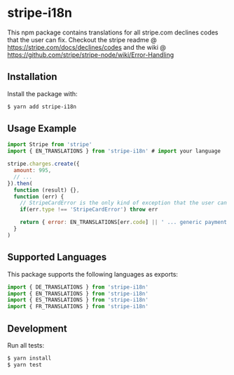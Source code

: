 # stripe-i18n
This npm package contains translations for all stripe.com declines codes that the user can fix. Checkout the stripe readme @ https://stripe.com/docs/declines/codes and the wiki @ https://github.com/stripe/stripe-node/wiki/Error-Handling

## Installation
Install the package with:

```bash
$ yarn add stripe-i18n
```

## Usage Example

```js
import Stripe from 'stripe'
import { EN_TRANSLATIONS } from 'stripe-i18n' # import your language

stripe.charges.create({
  amount: 995,
  // ...
}).then(
  function (result) {},
  function (err) {
    // StripeCardError is the only kind of exception that the user can fix, let's throw everything else
    if(err.type !== 'StripeCardError') throw err

    return { error: EN_TRANSLATIONS[err.code] || ' ... generic payment error occured' }
  }
)
```

## Supported Languages
This package supports the following languages as exports:

```js
import { DE_TRANSLATIONS } from 'stripe-i18n'
import { EN_TRANSLATIONS } from 'stripe-i18n'
import { ES_TRANSLATIONS } from 'stripe-i18n'
import { FR_TRANSLATIONS } from 'stripe-i18n'
```

## Development

Run all tests:

```bash
$ yarn install
$ yarn test
```
